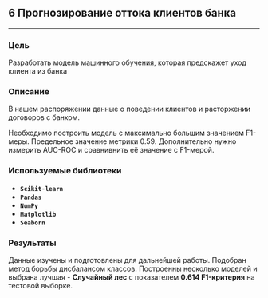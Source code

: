 ﻿## 6 Прогнозирование оттока клиентов банка

---

### Цель
Разработать модель машинного обучения, которая предскажет уход клиента из банка

### Описание
В нашем распоряжении данные о поведении клиентов и расторжении договоров с банком.

Необходимо построить модель с максимально большим значением F1-меры. Предельное значение метрики 0.59. Дополнительно нужно измерить AUC-ROC и сравнивнить её значение с F1-мерой.

### Используемые библиотеки
- **`Scikit-learn`**
- **`Pandas`**
- **`NumPy`**
- **`Matplotlib`**
- **`Seaborn`**

### Результаты
Данные изучены и подготовлены для дальнейшей работы. Подобран метод борьбы дисбалансом классов. Построенны несколько моделей и выбрана лучшая - **Случайный лес** с показателем **0.614 F1-критерия** на тестовой выборке.